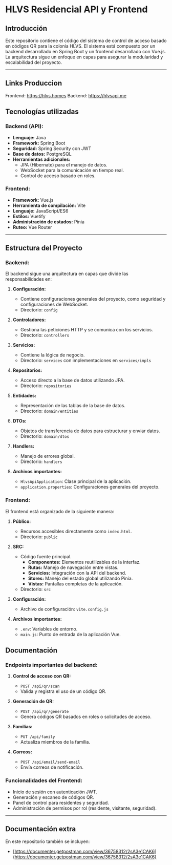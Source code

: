 # HLVS Residencial API y Frontend

## Introducción

Este repositorio contiene el código del sistema de control de acceso basado en códigos QR para la colonia HLVS. El sistema está compuesto por un backend desarrollado en Spring Boot y un frontend desarrollado con Vue.js. La arquitectura sigue un enfoque en capas para asegurar la modularidad y escalabilidad del proyecto.

---

## Links Produccion
Frontend: https://hlvs.homes
Backend: https://hlvsapi.me

## Tecnologías utilizadas

### Backend (API):

- **Lenguaje:** Java
- **Framework:** Spring Boot
- **Seguridad:** Spring Security con JWT
- **Base de datos:** PostgreSQL
- **Herramientas adicionales:**
  - JPA (Hibernate) para el manejo de datos.
  - WebSocket para la comunicación en tiempo real.
  - Control de acceso basado en roles.

### Frontend:

- **Framework:** Vue.js
- **Herramienta de compilación:** Vite
- **Lenguaje:** JavaScript/ES6
- **Estilos:** Vuetify
- **Administración de estados:** Pinia
- **Ruteo:** Vue Router

---

## Estructura del Proyecto

### Backend:

El backend sigue una arquitectura en capas que divide las responsabilidades en:

1. **Configuración:**

   - Contiene configuraciones generales del proyecto, como seguridad y configuraciones de WebSocket.
   - Directorio: `config`

2. **Controladores:**

   - Gestiona las peticiones HTTP y se comunica con los servicios.
   - Directorio: `controllers`

3. **Servicios:**

   - Contiene la lógica de negocio.
   - Directorio: `services` con implementaciones en `services/impls`

4. **Repositorios:**

   - Acceso directo a la base de datos utilizando JPA.
   - Directorio: `repositories`

5. **Entidades:**

   - Representación de las tablas de la base de datos.
   - Directorio: `domain/entities`

6. **DTOs:**

   - Objetos de transferencia de datos para estructurar y enviar datos.
   - Directorio: `domain/dtos`

7. **Handlers:**

   - Manejo de errores global.
   - Directorio: `handlers`

8. **Archivos importantes:**

   - `HlvsApiApplication`: Clase principal de la aplicación.
   - `application.properties`: Configuraciones generales del proyecto.

### Frontend:

El frontend está organizado de la siguiente manera:

1. **Público:**

   - Recursos accesibles directamente como `index.html`.
   - Directorio: `public`

2. **SRC:**

   - Código fuente principal.
     - **Componentes:** Elementos reutilizables de la interfaz.
     - **Rutas:** Manejo de navegación entre vistas.
     - **Servicios:** Integración con la API del backend.
     - **Stores:** Manejo del estado global utilizando Pinia.
     - **Vistas:** Pantallas completas de la aplicación.
   - Directorio: `src`

3. **Configuración:**

   - Archivo de configuración: `vite.config.js`

4. **Archivos importantes:**

   - `.env`: Variables de entorno.
   - `main.js`: Punto de entrada de la aplicación Vue.



## Documentación

### Endpoints importantes del backend:

1. **Control de acceso con QR:**

   - `POST /api/qr/scan`
   - Valida y registra el uso de un código QR.

2. **Generación de QR:**

   - `POST /api/qr/generate`
   - Genera códigos QR basados en roles o solicitudes de acceso.

3. **Familias:**

   - `PUT /api/family`
   - Actualiza miembros de la familia.

4. **Correos:**

   - `POST /api/email/send-email`
   - Envía correos de notificación.

### Funcionalidades del Frontend:

- Inicio de sesión con autenticación JWT.
- Generación y escaneo de códigos QR.
- Panel de control para residentes y seguridad.
- Administración de permisos por rol (residente, visitante, seguridad).

---

## Documentación extra

En este repositorio también se incluyen:

- [https://documenter.getpostman.com/view/36758312/2sA3e1CAK6](https://documenter.getpostman.com/view/36758312/2sA3e1CAK6)
